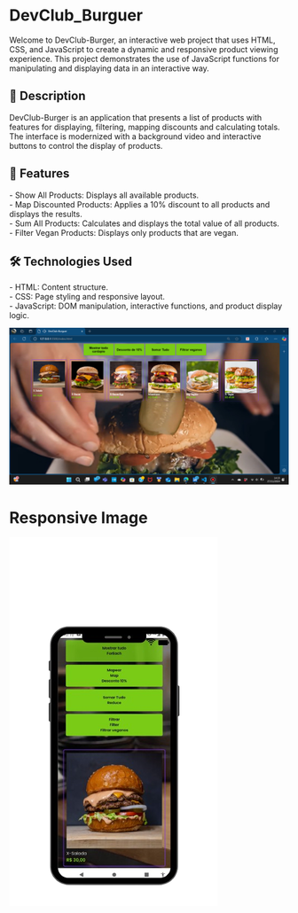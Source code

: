 <h1>DevClub_Burguer</h1>

<p>Welcome to DevClub-Burger, an interactive web project that uses HTML, CSS, and JavaScript to create a dynamic and responsive product viewing experience. This project demonstrates the use of JavaScript functions for manipulating and displaying data in an interactive way.</p>

<h2>📜 Description</h2>

<p>DevClub-Burger is an application that presents a list of products with features for displaying, filtering, mapping discounts and calculating totals. The interface is modernized with a background video and interactive buttons to control the display of products.</p>

<h2>🚀 Features</h2>

<p> 
- Show All Products: Displays all available products.
  <br>
- Map Discounted Products: Applies a 10% discount to all products and displays the results.
  <br>
- Sum All Products: Calculates and displays the total value of all products.
  <br>
- Filter Vegan Products: Displays only products that are vegan.
</p>

<h2>🛠 Technologies Used</h2>
<p>
- HTML: Content structure.
  <br>
- CSS: Page styling and responsive layout.
  <br>
- JavaScript: DOM manipulation, interactive functions, and product display logic.
</p>

<img src="./img/Burguer-git.jpg" alt="img-project">
<br>
<h1>Responsive Image</h1>
<img src="https://github.com/Brunogitguimaraes/DevBurguer/blob/main/assets/img_projeto_responsivo.png?raw=true" />
